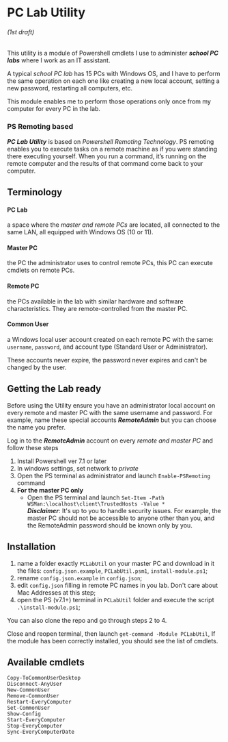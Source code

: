 # PC Lab Utility
###### (1st draft)

This utility is a module of Powershell cmdlets I use to administer ***school PC labs*** where I work as an IT assistant. 

A typical *school PC lab* has 15 PCs with Windows OS, and I have to perform the same operation on each one like creating a new local account, setting a new password, restarting all computers, etc.

This module enables me to perform those operations only once from my computer for every PC in the lab.


### PS Remoting based

***PC Lab Utility*** is based on *Powershell Remoting Technology*. PS remoting enables you to execute tasks on a remote machine as if you were standing there executing yourself. When you run a command, it’s running on the remote computer and the results of that command come back to your computer.

## Terminology

#### PC Lab
a space where the *master and remote PCs* are located, all connected to the same LAN, all equipped with Windows OS (10 or 11).

#### Master PC 
the PC the administrator uses to control remote PCs, this PC can execute cmdlets on remote PCs.

#### Remote PC
the PCs available in the lab with similar hardware and software characteristics. They are remote-controlled from the master PC.

#### Common User
a Windows local user account created on each remote PC with the same: `username`, `password`, and account type (Standard User or Administrator).

These accounts never expire, the password never expires and can't be changed by the user.
  

## Getting the Lab ready
Before using the Utility ensure you have an administrator local account on every remote and master PC with the same username and password. For example, name these special accounts ***RemoteAdmin*** but you can choose the name you prefer.

Log in to the ***RemoteAdmin*** account on every *remote and master PC* and follow these steps

1. Install Powershell ver 7.1 or later 
2. In windows settings, set network to *private* 
3. Open the PS terminal as administrator and launch `Enable-PSRemoting` command 
4. **For the master PC only**
    - Open the PS terminal and launch `Set-Item -Path WSMan:\localhost\client\TrustedHosts -Value *`  
    ***Disclaimer***: It's up to you to handle security issues. For example, the master PC should not be accessible to anyone other than you, and the RemoteAdmin password should be known only by you.

## Installation
1. name a folder exactly `PCLabUtil` on your master PC and download in it the files: `config.json.example`, `PCLabUtil.psm1`, `install-module.ps1`;
2. rename `config.json.example` in `config.json`;
3. edit `config.json` filling in remote PC names in you lab. Don't care about Mac Addresses at this step;
4. open the PS (v7.1+) terminal in `PCLabUtil` folder and execute the script `.\install-module.ps1`;

You can also clone the repo and go through steps 2 to 4.

Close and reopen terminal, then launch `get-command -Module PCLabUtil`, If the module has been correctly installed, you should see the list of cmdlets.

## Available cmdlets

`Copy-ToCommonUserDesktop`  
`Disconnect-AnyUser`  
`New-CommonUser`  
`Remove-CommonUser`  
`Restart-EveryComputer`  
`Set-CommonUser`  
`Show-Config`  
`Start-EveryComputer`  
`Stop-EveryComputer`  
`Sync-EveryComputerDate`  
